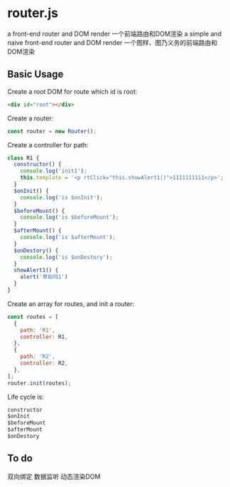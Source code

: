 # router.js
a front-end router and DOM render 一个前端路由和DOM渲染	a simple and naive front-end router and DOM render 一个图样、图乃义务的前端路由和DOM渲染

## Basic Usage

Create a root DOM for route which id is root:
```html
<div id="root"></div>
```

Create a router:
``` javascript
const router = new Router();
```

Create a controller for path:
``` javascript
class R1 {
  constructor() {
    console.log('init1');
    this.template = '<p rtClick="this.showAlert1()">1111111111</p>';
  }
  $onInit() {
    console.log('is $onInit');
  }
  $beforeMount() {
    console.log('is $beforeMount');
  }
  $afterMount() {
    console.log('is $afterMount');
  }
  $onDestory() {
    console.log('is $onDestory');
  }
  showAlert1() {
    alert('草拟吗1')
  }
}
```

Create an array for routes, and init a router:
```javascript
const routes = [
  {
    path: 'R1',
    controller: R1,
  },
  {
    path: 'R2',
    controller: R2,
  },
];
router.init(routes);
```

Life cycle is:
```javascript
constructor
$onInit
$beforeMount
$afterMount
$onDestory
```
## To do
双向绑定 数据监听 动态渲染DOM